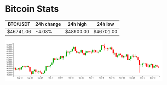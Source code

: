 # Bitcoin Stats

BTC/USDT|24h change|24h high|24h low|
|---|---|---|---|
|$46741.06|-4.08%|$48900.00|$46701.00|

<img src="./chart.svg">

